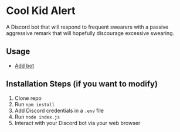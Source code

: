 # Cool Kid Alert

A Discord bot that will respond to frequent swearers with a passive aggressive remark that will hopefully discourage excessive swearing.

## Usage

- [Add bot](https://discord.com/api/oauth2/authorize?client_id=754095484125052989&permissions=8&scope=bot)

## Installation Steps (if you want to modify)

1. Clone repo
2. Run `npm install`
3. Add Discord credentials in a `.env` file
4. Run `node index.js`
5. Interact with your Discord bot via your web browser
